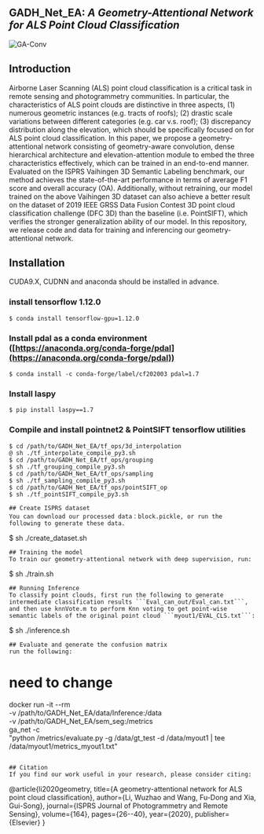 ## GADH_Net_EA: *A Geometry-Attentional Network for ALS Point Cloud Classification*
![GA-Conv](https://github.com/WuzhaoLee/GADH_Net_EA/blob/master/doc/GA-Conv.png)
## Introduction
Airborne Laser Scanning (ALS) point cloud classification is a critical task in remote sensing and
photogrammetry communities. In particular, the characteristics of ALS point clouds are distinctive
in three aspects, (1) numerous geometric instances (e.g. tracts of roofs); (2) drastic scale variations
between different categories (e.g. car v.s. roof); (3) discrepancy distribution along the elevation,
which should be specifically focused on for ALS point cloud classification. In this paper, we propose
a geometry-attentional network consisting of geometry-aware convolution, dense hierarchical architecture
and elevation-attention module to embed the three characteristics effectively, which can be
trained in an end-to-end manner. Evaluated on the ISPRS Vaihingen 3D Semantic Labeling benchmark,
our method achieves the state-of-the-art performance in terms of average F1 score and overall
accuracy (OA). Additionally, without retraining, our model trained on the above Vaihingen 3D dataset
can also achieve a better result on the dataset of 2019 IEEE GRSS Data Fusion Contest 3D point cloud
classification challenge (DFC 3D) than the baseline (i.e. PointSIFT), which verifies the stronger generalization
ability of our model.
In this repository, we release code and data for training and inferencing our geometry-attentional network.
## Installation
CUDA9.X, CUDNN and anaconda should be installed in advance.
### install tensorflow 1.12.0
``` 
$ conda install tensorflow-gpu=1.12.0
```
### Install pdal as a conda environment ([https://anaconda.org/conda-forge/pdal](https://anaconda.org/conda-forge/pdal))
```
$ conda install -c conda-forge/label/cf202003 pdal=1.7
```
### Install laspy
```
$ pip install laspy==1.7
```
### Compile and install pointnet2 & PointSIFT tensorflow utilities
```
$ cd /path/to/GADH_Net_EA/tf_ops/3d_interpolation
@ sh ./tf_interpolate_compile_py3.sh
$ cd /path/to/GADH_Net_EA/tf_ops/grouping
$ sh ./tf_grouping_compile_py3.sh
$ cd /path/to/GADH_Net_EA/tf_ops/sampling
$ sh ./tf_sampling_compile_py3.sh
$ cd /path/to/GADH_Net_EA/tf_ops/pointSIFT_op
$ sh ./tf_pointSIFT_compile_py3.sh

## Create ISPRS dataset
You can download our processed data：block.pickle, or run the following to generate these data.
```
$ sh ./create_dataset.sh
```
## Training the model
To train our geometry-attentional network with deep supervision, run:
```
$ sh ./train.sh
```
## Running Inference
To classify point clouds, first run the following to generate intermediate classification results ```Eval_can_out/Eval_can.txt```, and then use knnVote.m to perform Knn voting to get point-wise semantic labels of the original point cloud ```myout1/EVAL_CLS.txt```:
```
$ sh ./inference.sh
```
## Evaluate and generate the confusion matrix
run the following:
```
# need to change
docker run -it --rm \
    -v /path/to/GADH_Net_EA/data/Inference:/data \
    -v /path/to/GADH_Net_EA/sem_seg:/metrics \
    ga_net -c \
   "python /metrics/evaluate.py -g /data/gt_test -d /data/myout1 | tee /data/myout1/metrics_myout1.txt"
```

## Citation
If you find our work useful in your research, please consider citing:
```
@article{li2020geometry,
  title={A geometry-attentional network for ALS point cloud classification},
  author={Li, Wuzhao and Wang, Fu-Dong and Xia, Gui-Song},
  journal={ISPRS Journal of Photogrammetry and Remote Sensing},
  volume={164},
  pages={26--40},
  year={2020},
  publisher={Elsevier}
}
```
